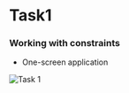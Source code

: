 # Task1
### Working with constraints
* One-screen application

![Task 1](https://user-images.githubusercontent.com/100304243/158055042-d9db283d-2d7e-4ef4-bf5d-baca0371c14c.png)
